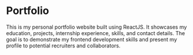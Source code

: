 # Portfolio
This is my personal portfolio website built using ReactJS. It showcases my education, projects, internship experience, skills, and contact details. The goal is to demonstrate my frontend development skills and present my profile to potential recruiters and collaborators.
